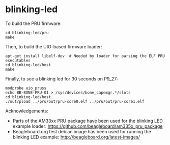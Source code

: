 # blinking-led
To build the PRU firmware:

	cd blinking-led/pru
	make

Then, to build the UIO-based firmware loader:

	apt-get install libelf-dev	# Needed by loader for parsing the ELF PRU executables
	cd blinking-led/host
	make

Finally, to see a blinking led for 30 seconds on P9_27:

	modprobe uio_pruss
	echo BB-BONE-PRU-01 > /sys/devices/bone_capemgr.*/slots
	cd blinking-led/host
	./out/pload ../pru/out/pru-core0.elf ../pru/out/pru-core1.elf

Acknowledgements:
 * Parts of the AM33xx PRU package have been used for the blinking LED example loader: https://github.com/beagleboard/am335x_pru_package
 * Beagleboard.org test debian image has been used for running the blinking LED example: http://beagleboard.org/latest-images/

